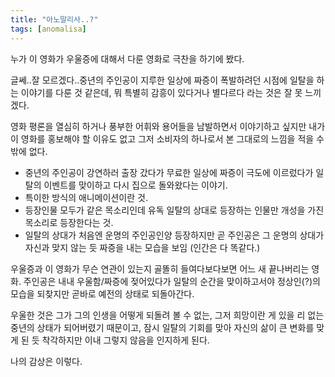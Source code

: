 ```yaml
---
title: "아노말리사..?"
tags: [anomalisa]
---
```


누가 이 영화가 우울증에 대해서 다룬 영화로 극찬을 하기에 봤다.

글쎄..잘 모르겠다..중년의 주인공이 지루한 일상에 짜증이 폭발하려던 시점에 일탈을 하는 이야기를 다룬 것 같은데, 뭐 특별히 감흥이 있다거나 별다르다 라는 것은 잘 못 느끼겠다.

영화 평론을 열심히 하거나 풍부한 어휘와 용어들을 남발하면서 이야기하고 싶지만 내가 이 영화를 홍보해야 할 이유도 없고 그저 소비자의 하나로서 본 그대로의 느낌을 적을 수 밖에 없다.

- 중년의 주인공이 강연하러 출장 갔다가 무료한 일상에 짜증이 극도에 이르렀다가 일탈의 이벤트를 맞이하고 다시 집으로 돌와왔다는 이야기.
- 특이한 방식의 애니메이션이란 것.
- 등장인물 모두가 같은 목소리인데 유독 일탈의 상대로 등장하는 인물만 개성을 가진 목소리로 등장한다는 것.
- 일탈의 상대가 처음엔 운명의 주인공인양 등장하지만 곧 주인공은 그 운명의 상대가 자신과 맞지 않는 듯 짜증을 내는 모습을 보임 (인간은 다 똑같다.)

우울증과 이 영화가 무슨 연관이 있는지 골똘히 들여다보다보면 어느 새 끝나버리는 영화. 주인공은 내내 우울함/짜증에 젖어있다가 일탈의 순간을 맞이하고서야 정상인(?)의 모습을 되찾지만 곧바로 예전의 상태로 되돌아간다. 

우울한 것은 그가 그의 인생을 어떻게 되돌려 볼 수 없는, 그저 희망이란 게 있을 리 없는 중년의 상태가 되어버렸기 때문이고, 잠시 일탈의 기회를 맞아 자신의 삶이 큰 변화를 맞게 된 듯 착각하지만 이내 그렇지 않음을 인지하게 된다. 

나의 감상은 이렇다.